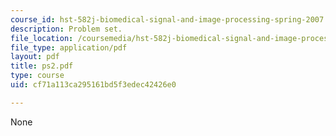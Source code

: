 ```yaml
---
course_id: hst-582j-biomedical-signal-and-image-processing-spring-2007
description: Problem set.
file_location: /coursemedia/hst-582j-biomedical-signal-and-image-processing-spring-2007/cf71a113ca295161bd5f3edec42426e0_ps2.pdf
file_type: application/pdf
layout: pdf
title: ps2.pdf
type: course
uid: cf71a113ca295161bd5f3edec42426e0

---
```

None